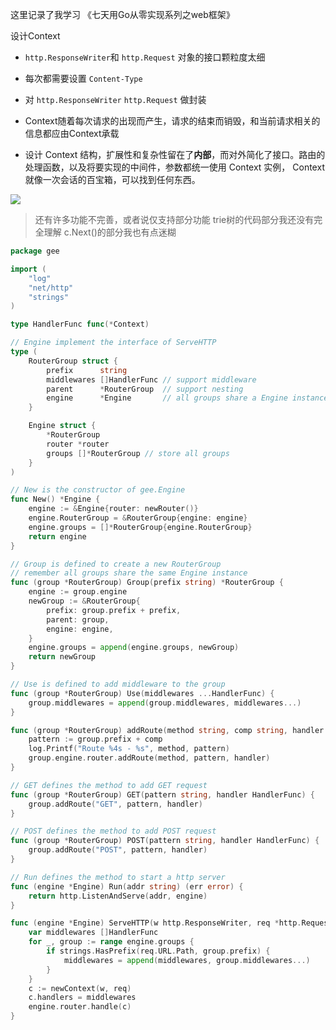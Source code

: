 这里记录了我学习 《七天用Go从零实现系列之web框架》

设计Context
- `http.ResponseWriter`和 `http.Request` 对象的接口颗粒度太细
- 每次都需要设置 `Content-Type`

- 对 `http.ResponseWriter` `http.Request` 做封装 
- Context随着每次请求的出现而产生，请求的结束而销毁，和当前请求相关的信息都应由Context承载
- 设计 Context 结构，扩展性和复杂性留在了**内部**，而对外简化了接口。路由的处理函数，以及将要实现的中间件，参数都统一使用 Context 实例， Context 就像一次会话的百宝箱，可以找到任何东西。

![](D:\Go_WorkSpace\Gee_webFrame\前缀树.png)


> 还有许多功能不完善，或者说仅支持部分功能
> trie树的代码部分我还没有完全理解
> c.Next()的部分我也有点迷糊



```go
package gee

import (
	"log"
	"net/http"
	"strings"
)

type HandlerFunc func(*Context)

// Engine implement the interface of ServeHTTP
type (
	RouterGroup struct {
		prefix      string
		middlewares []HandlerFunc // support middleware
		parent      *RouterGroup  // support nesting
		engine      *Engine       // all groups share a Engine instance
	}

	Engine struct {
		*RouterGroup
		router *router
		groups []*RouterGroup // store all groups
	}
)

// New is the constructor of gee.Engine
func New() *Engine {
	engine := &Engine{router: newRouter()}
	engine.RouterGroup = &RouterGroup{engine: engine}
	engine.groups = []*RouterGroup{engine.RouterGroup}
	return engine
}

// Group is defined to create a new RouterGroup
// remember all groups share the same Engine instance
func (group *RouterGroup) Group(prefix string) *RouterGroup {
	engine := group.engine
	newGroup := &RouterGroup{
		prefix: group.prefix + prefix,
		parent: group,
		engine: engine,
	}
	engine.groups = append(engine.groups, newGroup)
	return newGroup
}

// Use is defined to add middleware to the group
func (group *RouterGroup) Use(middlewares ...HandlerFunc) {
	group.middlewares = append(group.middlewares, middlewares...)
}

func (group *RouterGroup) addRoute(method string, comp string, handler HandlerFunc) {
	pattern := group.prefix + comp
	log.Printf("Route %4s - %s", method, pattern)
	group.engine.router.addRoute(method, pattern, handler)
}

// GET defines the method to add GET request
func (group *RouterGroup) GET(pattern string, handler HandlerFunc) {
	group.addRoute("GET", pattern, handler)
}

// POST defines the method to add POST request
func (group *RouterGroup) POST(pattern string, handler HandlerFunc) {
	group.addRoute("POST", pattern, handler)
}

// Run defines the method to start a http server
func (engine *Engine) Run(addr string) (err error) {
	return http.ListenAndServe(addr, engine)
}

func (engine *Engine) ServeHTTP(w http.ResponseWriter, req *http.Request) {
	var middlewares []HandlerFunc
	for _, group := range engine.groups {
		if strings.HasPrefix(req.URL.Path, group.prefix) {
			middlewares = append(middlewares, group.middlewares...)
		}
	}
	c := newContext(w, req)
	c.handlers = middlewares
	engine.router.handle(c)
}

```

